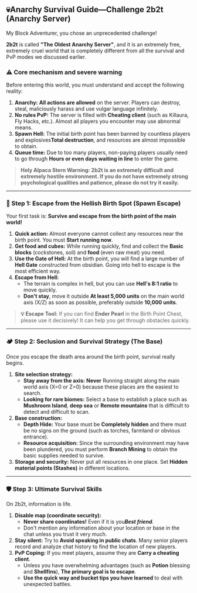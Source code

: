 ## 💀Anarchy Survival Guide—Challenge 2b2t (Anarchy Server)

My Block Adventurer, you chose an unprecedented challenge!

**2b2t** is called **"The Oldest Anarchy Server"**, and it is an extremely free, extremely cruel world that is completely different from all the survival and PvP modes we discussed earlier.



### ⚠️ Core mechanism and severe warning



Before entering this world, you must understand and accept the following reality:

1. **Anarchy:** **All actions are allowed** on the server. Players can destroy, steal, maliciously harass and use vulgar language infinitely.
2. **No rules PvP:** The server is filled with **Cheating client** (such as Killaura, Fly Hacks, etc.). Almost all players you encounter may use abnormal means.
3. **Spawn Hell:** The initial birth point has been banned by countless players and explosives**Total destruction**, and resources are almost impossible to obtain.
4. **Queue time:** Due to too many players, non-paying players usually need to go through **Hours or even days waiting in line** to enter the game.

> **Holy Alpaca Stern Warning:** **2b2t is an extremely difficult and extremely hostile environment. If you do not have extremely strong psychological qualities and patience, please do not try it easily.**

------



### 🏃 Step 1: Escape from the Hellish Birth Spot (Spawn Escape)



Your first task is: **Survive and escape from the birth point of the main world!**

1. **Quick action:** Almost everyone cannot collect any resources near the birth point. You must **Start running now**.
2. **Get food and cubes:** While running quickly, find and collect the **Basic blocks** (cockstones, soil) and **food** (even raw meat) you need.
3. **Use the Gate of Hell:** At the birth point, you will find a large number of **Hell Gate** constructed from obsidian. Going into hell to escape is the most efficient way.
4. **Escape from Hell:**
   - The terrain is complex in hell, but you can use **Hell's 8:1 ratio** to move quickly.
   - **Don't stay**, move it outside **At least 5,000 units** on the main world axis (X/Z) as soon as possible, preferably outside **10,000 units**.

> **💡 Escape Tool:** If you can find **Ender Pearl** in the Birth Point Chest, please use it decisively! It can help you get through obstacles quickly.

------



### 🏕️ Step 2: Seclusion and Survival Strategy (The Base)



Once you escape the death area around the birth point, survival really begins.

1. **Site selection strategy:**
   - **Stay away from the axis:** **Never** Running straight along the main world axis (X=0 or Z=0) because these places are the easiest to search.
   - **Looking for rare biomes:** Select a base to establish a place such as **Mushroom Island**, **deep sea** or **Remote mountains** that is difficult to detect and difficult to scan.
2. **Base construction:**
   - **Depth Hide:** Your base must be **Completely hidden** and there must be no signs on the ground (such as torches, farmland or obvious entrance).
   - **Resource acquisition:** Since the surrounding environment may have been plundered, you must perform **Branch Mining** to obtain the basic supplies needed to survive.
3. **Storage and security:** Never put all resources in one place. Set **Hidden material points (Stashes)** in different locations.

------



### 🛡️ Step 3: Ultimate Survival Skills



On 2b2t, information is life.

1. **Disable map (coordinate security):**
   - **Never share coordinates!** Even if it is you***Best friend***.
   - Don't mention any information about your location or base in the chat unless you trust it very much.
2. **Stay silent:** Try to **Avoid speaking in public chats**. Many senior players record and analyze chat history to find the location of new players.
3. **PvP Coping:** If you meet players, assume they are **Carry a cheating client**.
   - Unless you have overwhelming advantages (such as **Potion** blessing and **Shellfins**), **The primary goal is to escape**.
   - **Use the quick way and bucket tips you have learned** to deal with unexpected battles.